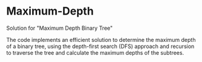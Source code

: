 # Maximum-Depth
Solution for "Maximum Depth Binary Tree"

The code implements an efficient solution to determine the maximum depth of a binary tree, using the depth-first search (DFS) approach and recursion to traverse the tree and calculate the maximum depths of the subtrees.
